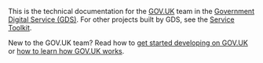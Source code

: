 This is the technical documentation for the [GOV.UK][] team in the [Government
Digital Service (GDS)][GDS]. For other projects built by GDS, see the [Service
Toolkit][].

New to the GOV.UK team? Read how to [get started developing on GOV.UK](/manual/get-started.html) or [how to learn how GOV.UK works](/manual/learn-govuk.html).

[GDS]: https://gds.blog.gov.uk/about/
[GOV.UK]: https://www.gov.uk/
[Service Toolkit]: https://www.gov.uk/service-toolkit
